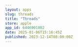 ```yaml
---
layout: apps
slug: threads
title: "Threads"
store: apple
app_id: 6446901002
date: 2025-01-06T15:16:45Z
published: 2023-12-14T08:00:00Z
---
```

